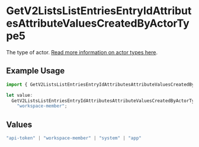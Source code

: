 # GetV2ListsListEntriesEntryIdAttributesAttributeValuesCreatedByActorType5

The type of actor. [Read more information on actor types here](/docs/actors).

## Example Usage

```typescript
import { GetV2ListsListEntriesEntryIdAttributesAttributeValuesCreatedByActorType5 } from "attio-js/models/operations/getv2listslistentriesentryidattributesattributevalues.js";

let value:
  GetV2ListsListEntriesEntryIdAttributesAttributeValuesCreatedByActorType5 =
    "workspace-member";
```

## Values

```typescript
"api-token" | "workspace-member" | "system" | "app"
```